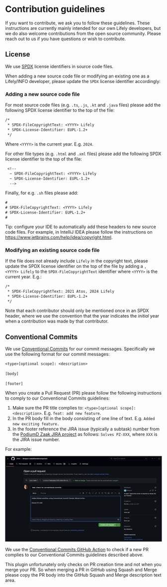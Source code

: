 # Contribution guidelines

If you want to contribute, we ask you to follow these guidelines.
These instructions are currently mainly intended for our own Lifely developers, but
we do also welcome contributions from the open source community.
Please reach out to us if you have questions or wish to contribute.

## License

We use [SPDX](https://spdx.dev/) license identifiers in source code files.

When adding a new source code file or modifying an existing one as a Lifely/INFO developer, please update the `SPDX` license identifier accordingly:

### Adding a new source code file

For most source code files (e.g. `.ts`, `.js`, `.kt` and `.java` files) please add the following SPDX license identifier to the top of the file:

```
/*
 * SPDX-FileCopyrightText: <YYYY> Lifely
 * SPDX-License-Identifier: EUPL-1.2+
 */
```

Where `<YYYY>` is the current year. E.g. `2024`.

For other file types (e.g. `.html` and `.xml` files) please add the following SPDX license identifier to the top of the file:

```
 <!--
  ~ SPDX-FileCopyrightText: <YYYY> Lifely
  ~ SPDX-License-Identifier: EUPL-1.2+
  -->
```

Finally, for e.g. `.sh` files please add:

```
#
# SPDX-FileCopyrightText: <YYYY> Lifely
# SPDX-License-Identifier: EUPL-1.2+
#
```

Tip: configure your IDE to automatically add these headers to new source code files.
For example, in IntelliJ IDEA please follow the instructions on https://www.jetbrains.com/help/idea/copyright.html.

### Modifying an existing source code file

If the file does not already include `Lifely` in the copyright text, please update the SPDX license identifier 
on the top of the file by adding a `, <YYYY> Lifely` to the `SPDX-FileCopyrightText` identifier where `<YYYY>` is the current year. E.g.:

```
/*
 * SPDX-FileCopyrightText: 2021 Atos, 2024 Lifely
 * SPDX-License-Identifier: EUPL-1.2+
 */
```

Note that each contributor should only be mentioned once in an SPDX header, where we use the convention that the year 
indicates the _initial_ year when a contribution was made by that contributor.

## Conventional Commits

We use [Conventional Commits](https://www.conventionalcommits.org) for our commit messages.
Specifically we use the following format for our commit messages:

```
<type>[optional scope]: <description>

[body]

[footer]
```

When you create a Pull Request (PR) please follow the following instructions to comply to our Conventional Commits guidelines:
1. Make sure the PR title complies to: `<type>[optional scope]: <description>`. E.g. `feat: add new feature`.
2. In the PR body fill in the body consisting of one line of text. E.g. `Added new exciting feature.`
3. In the footer reference the JIRA issue (typically a subtask) number from the
    [PodiumD Zaak JIRA project](https://dimpact.atlassian.net/jira/software/c/projects/PZ/) as follows:
    `Solves PZ-XXX`, where `XXX` is the JIRA issue number.

For example:

![conventional-commit-checker.png](./docs/development/attachments/images/conventional-commit-checker.png)

We use the [Conventional Commits GitHub Action](https://github.com/agenthunt/conventional-commit-checker-action) to check
if a new PR complies to our Conventional Commits guidelines described above.

This plugin unfortunately only checks on PR creation time and not when you merge your PR.
So when merging a PR in GitHub using Squash and Merge please copy the PR body into the
GitHub Squash and Merge description text area.
